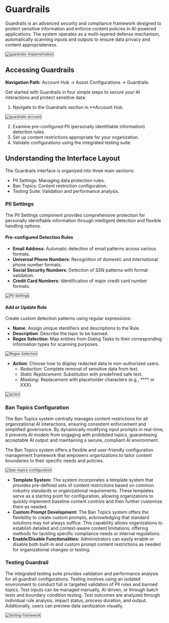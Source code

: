 # Guardrails

Guardrails is an advanced security and compliance framework designed to protect sensitive information and enforce content policies in AI-powered applications. The system operates as a multi-layered defense mechanism, automatically scanning inputs and outputs to ensure data privacy and content appropriateness.

<img src="../images/guardrails-implementation.png" alt="guardrails-implementation" title="guardrails-implementation" style="border: 1px solid gray; zoom:80%;">

## Accessing Guardrails

**Navigation Path**: Account Hub → Assist Configurations → Guardrails

Get started with Guardrails in four simple steps to secure your AI interactions and protect sensitive data:

1. Navigate to the Guardrails section in **Account Hub.

<img src="../images/guardrails-account.png" alt="guardrails-account" title="guardrails-account" style="border: 1px solid gray; zoom:80%;">

2. Examine pre-configured PII (personally identifiable information) detection rules.
3. Set up content restrictions appropriate for your organization.
4. Validate configurations using the integrated testing suite.

## Understanding the Interface Layout

The Guardrails interface is organized into three main sections:

* PII Settings: Managing data protection rules.
* Ban Topics: Content restriction configuration.
* Testing Suite: Validation and performance analysis.

### PII Settings

The PII Settings component provides comprehensive protection for personally identifiable information through intelligent detection and flexible handling options.

#### Pre-configured Detection Rules

* **Email Address**: Automatic detection of email patterns across various formats.
* **Universal Phone Numbers**: Recognition of domestic and international phone number formats.
* **Social Security Numbers**: Detection of SSN patterns with format validation.
* **Credit Card Numbers**: Identification of major credit card number formats.

<img src="../images/PII-Settings.png" alt="PII-Settings" title="PII-Settings" style="border: 1px solid gray; zoom:80%;">

#### Add or Update Rule

Create custom detection patterns using regular expressions:

* **Name**: Assign unique identifiers and descriptions to the Rule.
* **Description**: Describe the topic to be banned.
* **Regex Selection**: Map entities from Dialog Tasks to their corresponding information types for scanning purposes.
<img src="../images/Regex-Selection.png" alt="Regex-Selection" title="Regex-Selection" style="border: 1px solid gray; zoom:80%;">

* **Action**: Choose how to display redacted data to non-authorized users.
     * *Redaction*: Complete removal of sensitive data from text.
     * *Static Replacement*: Substitution with predefined safe text.
     * *Masking*: Replacement with placeholder characters (e.g., **** or XXX).
<img src="../images/action.png" alt="action" title="action" style="border: 1px solid gray; zoom:80%;">

### Ban Topics Configuration

The Ban Topics system centrally manages content restrictions for all organizational AI interactions, ensuring consistent enforcement and simplified governance. By dynamically modifying input prompts in real-time, it prevents AI models from engaging with prohibited topics, guaranteeing acceptable AI output and maintaining a secure, compliant AI environment.

The Ban Topics system offers a flexible and user-friendly configuration management framework that empowers organizations to tailor content boundaries to their specific needs and policies.

<img src="../images/ban-topics-configuration.png" alt="ban-topics-configuration" title="ban-topics-configuration" style="border: 1px solid gray; zoom:80%;">

* **Template System:** The system incorporates a template system that provides pre-defined sets of content restrictions based on common industry standards or organizational requirements. These templates serve as a starting point for configuration, allowing organizations to quickly implement baseline content controls and then further customize them as needed.
* **Custom Prompt Development:** The Ban Topics system offers the flexibility to create custom prompts, acknowledging that standard solutions may not always suffice. This capability allows organizations to establish detailed and context-aware content limitations, offering methods for tackling specific compliance needs or internal regulations.
* **Enable/Disable Functionalities:** Administrators can easily enable or disable both built-in and custom prompt content restrictions as needed for organizational changes or testing.

### Testing Guardrail

The integrated testing suite provides validation and performance analysis for all guardrail configurations. Testing involves using an isolated environment to conduct full or targeted validation of PII rules and banned topics. Test inputs can be managed manually, AI-driven, or through batch tests and boundary condition testing. Test outcomes are analyzed through individual rule analysis, impact status, process duration, and output. Additionally, users can preview data sanitization visually.

<img src="../images/testing-framework.png" alt="testing-framework" title="testing-framework" style="border: 1px solid gray; zoom:80%;">